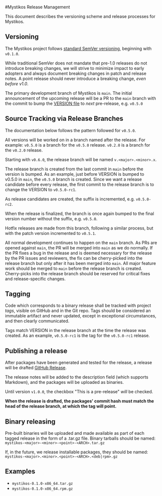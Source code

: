 #Mystikos Release Management

This document describes the versioning scheme and release processes for
Mystikos.

## Versioning

The Mystikos project follows [standard SemVer versioning](https://semver.org/),
beginning with `v0.1.0`.

While traditional SemVer does not mandate that pre-1.0 releases do not
introduce breaking changes, we will strive to minimize impact to early adopters
and always document breaking changes in patch and release notes. A point
release should never introduce a breaking change, *even before v1.0*.

The primary development branch of Mystikos is `main`.
The initial announcement of the upcoming release will be a PR to the `main` branch with the commit to bump the [VERSION
file](../VERSION) to _next_ pre-release, e.g. `v0.5.0`

## Source Tracking via Release Branches

The documentation below follows the pattern followed for `v0.5.0`.

All versions will be worked on in a branch named after the release. For example:
`v0.5.0` is a branch for the `v0.5.0` release.
`v0.2.0` is a branch for the `v0.2.0` release.

Starting with  `v0.6.0`, the release branch will be named `v.<major>.<minor>.x`.

The release branch is created from the last commit in `main` before the version is bumped. As an example, just before VERSION is bumped to v0.5.0 in `main`, the `v0.5.0` branch is created.
Since we want a release candidate before every release, the first commit to the release branch is to change the VERSION to `v0.5.0-rc1`.

As release candidates are created, the suffix is incremented, e.g. `v0.5.0-rc2`.

When the release is finalized, the branch is once again bumped to the final
version number without the suffix, e.g. `v0.5.0`.

Hotfix releases are made from this branch, following a similar process, but with
the patch version incremented to `v0.5.1`.

All normal development continues to happen on the `main` branch. As PRs are
opened against `main`, the PR will be merged into `main` as we do normally.
If the PR fixes a bug in the release and is deemed necessary for the release by
 the PR issues and reviewers, the fix can be cherry-picked into the release branch
 but only after it has been merged into `main`. All major feature work should be merged to `main` before the release branch is created.
Cherry-picks into the release branch should be reserved for critical fixes and release-specific changes.

## Tagging

Code which corresponds to a binary release shall be tracked with project
*tags*, visible on GitHub and in the Git repo. Tags should be considered an immutable artifact
and never updated, except in exceptional circumstances, and then clearly
communicated.

Tags match VERSION in the release branch at the time the release was created. As an example, `v0.5.0-rc1` is the tag for the `v0.5.0-rc1` release.

## Publishing a release

After packages have been generated and tested for the release, a release will be drafted [GitHub
Release](https://help.github.com/articles/creating-releases/).

The release notes will be added to the description field (which supports
Markdown), and the packages will be uploaded as binaries.

Until version `v1.0.0`, the checkbox "This is a pre-release" _will_ be checked.

**When the release is drafted, the packages' commit hash must match the
head of the release branch, at which the tag will point.**

## Binary releasing

Pre-built binaries will be uploaded and made available as part of each tagged
release in the form of a .tar.gz file. Binary tarballs should be named:
`mystikos-<major>-<minor>-<point>-<ARCH>.tar.gz`

If, in the future, we release installable packages, they should be named:
`mystikos-<major>.<minor>.<point>-<ARCH>.<deb|rpm>.gz`

## Examples

 - `mystikos-0.1.0-x86_64.tar.gz`
 - `mystikos-0.1.0-x86_64.rpm.gz`
